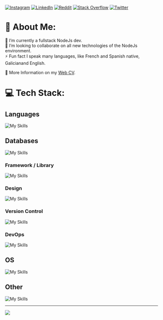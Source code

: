 [![Instagram](https://img.shields.io/badge/Instagram-%23E4405F.svg?logo=Instagram&logoColor=white)](https://instagram.com/diegostephanjeandon) [![LinkedIn](https://img.shields.io/badge/LinkedIn-%230077B5.svg?logo=linkedin&logoColor=white)](https://linkedin.com/in/diegostephanjeandonrodriguez) [![Reddit](https://img.shields.io/badge/Reddit-%23FF4500.svg?logo=Reddit&logoColor=white)](https://reddit.com/user/stephanj98) [![Stack Overflow](https://img.shields.io/badge/-Stackoverflow-FE7A16?logo=stack-overflow&logoColor=white)](https://stackoverflow.com/users/21888483) [![Twitter](https://img.shields.io/badge/Twitter-%231DA1F2.svg?logo=Twitter&logoColor=white)](https://twitter.com/DStephanJ) 

# 💫 About Me:
🔭 I’m currently a fullstack NodeJs dev.<br>👯 I’m looking to collaborate on all new technologies of the NodeJs environment.<br>⚡ Fun fact I speak many languages, like French and Spanish native, Galicianand English.


<div align='left'>
  👋 More Information on my <a href='https://curriculum-vitae-stephan.vercel.app' target='_blank'>Web CV</a>.
</div>


# 💻 Tech Stack:

## Languages

![My Skills](https://skillicons.dev/icons?i=typescript,js,html,css,md,bash,java,py,php,c)

## Databases

![My Skills](https://skillicons.dev/icons?i=mongodb,postgresql,mysql,sqlite,apollo,graphql)

### Framework / Library

![My Skills](https://skillicons.dev/icons?i=nextjs,react,nodejs,express,tailwindcss,electron,vite,tauri,laravel)

### Design

![My Skills](https://skillicons.dev/icons?i=figma)


### Version Control

![My Skills](https://skillicons.dev/icons?i=git,github,bitbucket)

### DevOps

![My Skills](https://skillicons.dev/icons?i=vscode,prisma,vercel,docker,discord,githubactions,obsidian,npm,pnpm,yarn,postman)

## OS

![My Skills](https://skillicons.dev/icons?i=linux,windows,ubuntu,debian,mint,arch)

## Other

![My Skills](https://skillicons.dev/icons?i=raspberrypi,arduino)


---
[![](https://visitcount.itsvg.in/api?id=StephanJ98&icon=0&color=0)](https://visitcount.itsvg.in)
